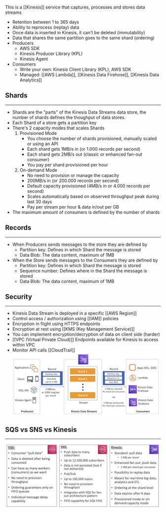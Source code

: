 This is a [[Kinesis]] service that captures, processes and stores data streams

- Retention between 1 to 365 days
- Ability to reprocess (replay) data
- Once data is inserted in Kinesis, it can't be deleted (immutability)
- Data that shares the same partition goes to the same shard (ordering)
- Producers
	- AWS SDK
	- Kinesis Producer Library (KPL)
	- Kinesis Agent
- Consumers
	- Write your own: Kinesis Client Library (KPL), AWS SDK
	- Managed: [[AWS Lambda]], [[Kinesis Data Firehose]], [[Kinesis Data Analytics]]
## Shards
---
- Shards are the "parts" of the Kinesis Data Streams data store, the number of shards defines the thoughput of data stores.
- Each Shard of a store gets a partition key
- There's 2 capacity modes that scales Shards
	1. Provisioned Mode
		- You choose the number of shards provisioned, manually scaled or using an API
		- Each shard gets 1MB/s in (or 1.000 records per second)
		- Each shard gets 2MB/s out (classic or enhanced fan-out consumer)
		- You pay per shard provisioned per hour
	2. On-demand Mode
		- No need to provision or manage the capacity
		-  200MB/s in (or 200.000 records per second)
		- Default capacity provisioned (4MB/s in or 4.000 records per second)
		- Scales automatically based on observed throughput peak during last 30 days
		- Pay per stream per hour & data in/out per GB
- The maximum amount of consumers is defined by the number of shards

## Records
---
- When Producers sends messages to the store they are defined by
	- Partition key: Defines in which Shard the message is stored
	- Data Blob: The data content, maximum of 1MB
- When the Store sends messages to the Consumers they are defined by
	- Partition key: Defines in which Shard the message is stored
	- Sequence number: Defines where in the Shard the message is stored
	- Data Blob: The data content, maximum of 1MB

## Security
---
- Kinesis Data Stream is deployed in a specific [[AWS Region]]
- Control access / authorization using [[IAM]] policies
- Encryption in flight using HTTPS endpoints
- Encryption at rest using [[KMS (Key Management Service)]]
- You can implement encryption/decryption of data on client side (harder)
- [[VPC (Virtual Private Cloud)]] Endpoints available for Kinesis to access within VPC
- Monitor API calls [[CloudTrail]]
![kinesis_data_stream_diagram.png](./Images/kinesis_data_stream_diagram.png)

## SQS vs SNS vs Kinesis
---
![sqs_sns_kinesis.png](./Images/sqs_sns_kinesis.png)